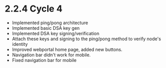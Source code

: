 # 2.2.4 Cycle 4

* Implemented ping/pong architecture
* Implemented basic DSA key gen
* Implemented DSA key signing/verification
* Attach these keys and signing to the ping/pong method to verify node's identity
* Improved webportal home page, added new buttons.
* Navigation bar didn't work for mobile.
* Fixed navigation bar for mobile
